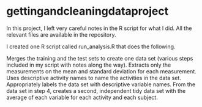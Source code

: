 # gettingandcleaningdataproject

In this project, I left very careful notes in the R script for what I did. All the relevant files are available in the repository.

I created one R script called run_analysis.R that does the following. 

Merges the training and the test sets to create one data set (various steps included in my script with notes along the way).
Extracts only the measurements on the mean and standard deviation for each measurement. 
Uses descriptive activity names to name the activities in the data set.
Appropriately labels the data set with descriptive variable names. 
From the data set in step 4, creates a second, independent tidy data set with the average of each variable for each activity and each subject.
